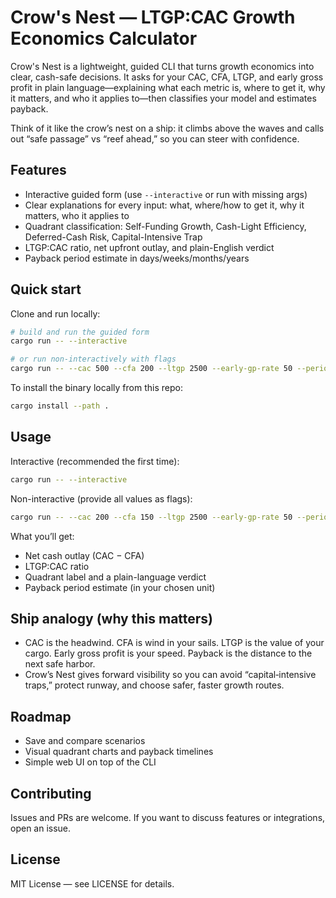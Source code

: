 # Crow's Nest — LTGP:CAC Growth Economics Calculator

Crow's Nest is a lightweight, guided CLI that turns growth economics into clear, cash-safe decisions. It asks for your CAC, CFA, LTGP, and early gross profit in plain language—explaining what each metric is, where to get it, why it matters, and who it applies to—then classifies your model and estimates payback.

Think of it like the crow’s nest on a ship: it climbs above the waves and calls out “safe passage” vs “reef ahead,” so you can steer with confidence.

## Features
- Interactive guided form (use `--interactive` or run with missing args)
- Clear explanations for every input: what, where/how to get it, why it matters, who it applies to
- Quadrant classification: Self-Funding Growth, Cash-Light Efficiency, Deferred-Cash Risk, Capital-Intensive Trap
- LTGP:CAC ratio, net upfront outlay, and plain-English verdict
- Payback period estimate in days/weeks/months/years

## Quick start

Clone and run locally:

```bash
# build and run the guided form
cargo run -- --interactive

# or run non-interactively with flags
cargo run -- --cac 500 --cfa 200 --ltgp 2500 --early-gp-rate 50 --period days --low-cac-fraction 0.10
```

To install the binary locally from this repo:

```bash
cargo install --path .
```

## Usage

Interactive (recommended the first time):

```bash
cargo run -- --interactive
```

Non-interactive (provide all values as flags):

```bash
cargo run -- --cac 200 --cfa 150 --ltgp 2500 --early-gp-rate 50 --period days --low-cac-fraction 0.10
```

What you’ll get:
- Net cash outlay (CAC − CFA)
- LTGP:CAC ratio
- Quadrant label and a plain-language verdict
- Payback period estimate (in your chosen unit)

## Ship analogy (why this matters)
- CAC is the headwind. CFA is wind in your sails. LTGP is the value of your cargo. Early gross profit is your speed. Payback is the distance to the next safe harbor.
- Crow’s Nest gives forward visibility so you can avoid “capital‑intensive traps,” protect runway, and choose safer, faster growth routes.

## Roadmap
- Save and compare scenarios
- Visual quadrant charts and payback timelines
- Simple web UI on top of the CLI

## Contributing
Issues and PRs are welcome. If you want to discuss features or integrations, open an issue.

## License
MIT License — see LICENSE for details.

